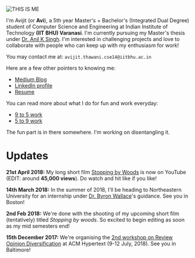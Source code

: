 ![THIS IS ME](https://lh5.googleusercontent.com/4Hb1SPp5b91aNzpFAkaLig_u3jUbg_dM0KDJU8l4r6HlA4CmcDhWmEZuA0miCmRog8Nyxf4B=w16383
)

I'm Avijit (or **Avi**), a 5th year Master's + Bachelor's (Integrated Dual Degree) student of Computer Science and Engineering at Indian Institute of Technology **(IIT BHU) Varanasi**. I'm currently pursuing my Master's thesis under [Dr. Anil K Singh](http://anilkumarsingh.me/). I'm interested in challenging projects and love to collaborate with people who can keep up with my enthusiasm for work!

You may contact me at:   `avijit.thawani.cse14@iitbhu.ac.in`

Here are a few other pointers to knowing me:
- [Medium Blog](https://medium.com/@avijitthawani)
- [LinkedIn profile](https://www.linkedin.com/in/avijitthawani/)
- [Resume](https://drive.google.com/file/d/16OJmfVszrmTCTLiBAK6z8kVYHqWH0Wz9/view?usp=sharing)

You can read more about what I do for fun and work everyday: 
- [9 to 5 work](https://avi-jit.github.io/work)
- [5 to 9 work](https://avi-jit.github.io/fun)

The fun part is in there somewhere. I'm working on disentangling it.

# Updates

**21st April 2018:** My long short film [Stopping by Woods](https://www.youtube.com/watch?v=Uy_3XKqsJZk&index=1&list=LLtEZVFh2Arwg_BjXfz418kA) is now on YouTube (EDIT: around **45,000 views**). Do watch and hit like if you like!

**14th March 2018:** In the summer of 2018, I'll be heading to Northeastern University for an internship under [Dr. Byron Wallace](http://www.byronwallace.com/)'s guidance. See you in Boston!

**2nd Feb 2018:** We're done with the shooting of my upcoming short film (tentatively) titled _Stopping by woods_. So excited to begin editing as soon as my mid semesters end!

**15th December 2017:** We're organising the [2nd workshop on Review Opinion Diversification](https://sites.google.com/view/revopid-2018) at ACM Hypertext (9-12 July, 2018). See you in Baltimore!
